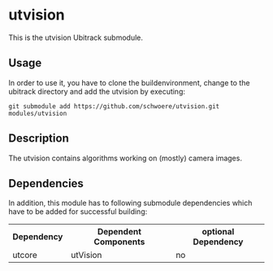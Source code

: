 utvision
========
This is the utvision Ubitrack submodule.

Usage
-----
In order to use it, you have to clone the buildenvironment, change to the ubitrack directory and add the utvision by executing:

    git submodule add https://github.com/schwoere/utvision.git modules/utvision

Description
----------
The utvision contains algorithms working on (mostly) camera images.

Dependencies
----------
In addition, this module has to following submodule dependencies which have to be added for successful building:

<table>

  <tr>
    <th>Dependency</th><th>Dependent Components</th><th>optional Dependency</th>
  </tr>
  <tr>
    <td>utcore</td><td>utVision</td><td>no</td>
  </tr>
</table>
